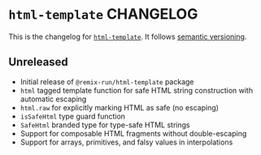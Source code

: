 # `html-template` CHANGELOG

This is the changelog for [`html-template`](https://github.com/remix-run/remix/tree/main/packages/html-template). It follows [semantic versioning](https://semver.org/).

## Unreleased

- Initial release of `@remix-run/html-template` package
- `html` tagged template function for safe HTML string construction with automatic escaping
- `html.raw` for explicitly marking HTML as safe (no escaping)
- `isSafeHtml` type guard function
- `SafeHtml` branded type for type-safe HTML strings
- Support for composable HTML fragments without double-escaping
- Support for arrays, primitives, and falsy values in interpolations

